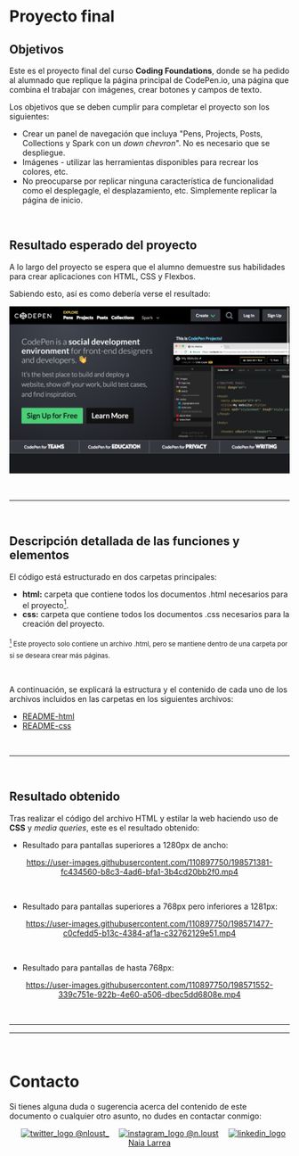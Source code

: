 # Proyecto final

## Objetivos

Este es el proyecto final del curso **Coding Foundations**, donde se ha pedido al alumnado que replique la página principal de CodePen.io, una página que combina el trabajar con imágenes, crear botones y campos de texto.

Los objetivos que se deben cumplir para completar el proyecto son los siguientes:

* Crear un panel de navegación que incluya "Pens, Projects, Posts, Collections y Spark con un *down chevron*". No es necesario que se despliegue.
* Imágenes - utilizar las herramientas disponibles para recrear los colores, etc.
* No preocuparse por replicar ninguna característica de funcionalidad como el desplegagle, el desplazamiento, etc. Simplemente replicar la página de inicio.

<br>

## Resultado esperado del proyecto

A lo largo del proyecto se espera que el alumno demuestre sus habilidades para crear aplicaciones con HTML, CSS y Flexbos.

Sabiendo esto, así es como debería verse el resultado:

<div align="center">

![statement](./statement-codepen_io.png)

</div>

<br><hr><br>

## Descripción detallada de las funciones y elementos

El código está estructurado en dos carpetas principales:

* **html:** carpeta que contiene todos los documentos .html necesarios para el proyecto[<sup id="pieT1">1</sup>](#pieN1).
* **css:** carpeta que contiene todos los documentos .css necesarios para la creación del proyecto.

<sub>[<sup id="pieN1">1</sup>](#pieT1) Este proyecto solo contiene un archivo .html, pero se mantiene dentro de una carpeta por si se deseara crear más páginas.</sub>

<br>

A continuación, se explicará la estructura y el contenido de cada uno de los archivos incluidos en las carpetas en los siguientes archivos:

* [README-html](./html/README-html.md)
* [README-css](./css/README-css.md)

<br><hr><br>

## Resultado obtenido

Tras realizar el código del archivo HTML y estilar la web haciendo uso de **CSS** y *media queries*, este es el resultado obtenido:

* Resultado para pantallas superiores a 1280px de ancho:

<div align="center">

https://user-images.githubusercontent.com/110897750/198571381-fc434560-b8c3-4ad6-bfa1-3b4cd20bb2f0.mp4

</div>

<br>

* Resultado para pantallas superiores a 768px pero inferiores a 1281px:

<div align="center">

https://user-images.githubusercontent.com/110897750/198571477-c0cfedd5-b13c-4384-af1a-c32762129e51.mp4

</div>

<br>

* Resultado para pantallas de hasta 768px:

<div align="center">

https://user-images.githubusercontent.com/110897750/198571552-339c751e-922b-4e60-a506-dbec5dd6808e.mp4

</div>

<br><hr>
<hr><br>

# Contacto

Si tienes alguna duda o sugerencia acerca del contenido de este documento o cualquier otro asunto, no dudes en contactar conmigo:

<div align="center">
&emsp;<a href="https://twitter.com/nloust_"><img width="16" alt="twitter_logo" src="https://user-images.githubusercontent.com/110897750/195668304-54d1fbb3-bea1-4f9d-9ee7-7e494bd79013.png"> @nloust_</a> <!-- twitter: -->
&emsp;<a href="https://www.instagram.com/n.loust/"><img width="16" alt="instagram_logo" src="https://seeklogo.com/images/I/instagram-new-2016-logo-4773FE3F99-seeklogo.com.png"> @n.loust</a> <!-- instagram: -->
&emsp;<a href="https://www.linkedin.com/in/naia-larrea/"><img width="16" alt="linkedin_logo" src="https://user-images.githubusercontent.com/110897750/195669519-30e44b5d-4bef-47d3-9e37-81cff0ee5e55.png"> Naia Larrea</a> <!-- linkedin: -->
</div>